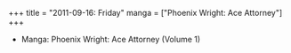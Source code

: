 +++
title = "2011-09-16: Friday"
manga = ["Phoenix Wright: Ace Attorney"]
+++


* Manga: Phoenix Wright: Ace Attorney (Volume 1)
